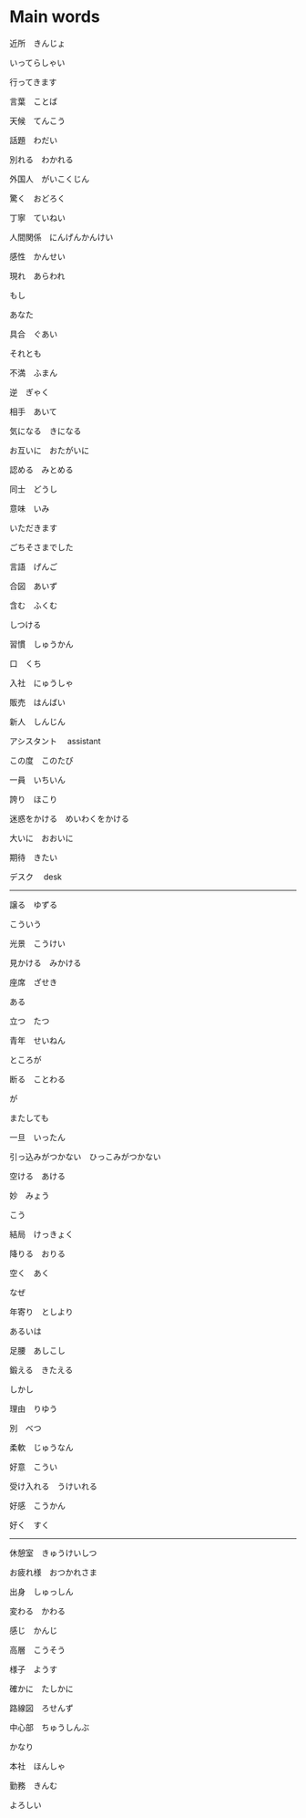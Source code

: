 # Main words

近所　きんじょ

いってらしゃい

行ってきます

言葉　ことば

天候　てんこう

話題　わだい

別れる　わかれる

外国人　がいこくじん

驚く　おどろく

丁寧　ていねい

人間関係　にんげんかんけい

感性　かんせい

現れ　あらわれ

もし

あなた

具合　ぐあい

それとも

不満　ふまん

逆　ぎゃく

相手　あいて

気になる　きになる

お互いに　おたがいに

認める　みとめる

同士　どうし

意味　いみ

いただきます

ごちそさまでした

言語　げんご

合図　あいず

含む　ふくむ

しつける

習慣　しゅうかん

口　くち

入社　にゅうしゃ

販売　はんばい

新人　しんじん

アシスタント　 assistant

この度　このたび

一員　いちいん

誇り　ほこり

迷惑をかける　めいわくをかける

大いに　おおいに

期待　きたい

デスク　 desk

---

譲る　ゆずる

こういう

光景　こうけい

見かける　みかける

座席　ざせき

ある

立つ　たつ

青年　せいねん

ところが

断る　ことわる

が

またしても

一旦　いったん

引っ込みがつかない　ひっこみがつかない

空ける　あける

妙　みょう

こう

結局　けっきょく

降りる　おりる

空く　あく

なぜ

年寄り　としより

あるいは

足腰　あしこし

鍛える　きたえる

しかし

理由　りゆう

別　べつ

柔軟　じゅうなん

好意　こうい

受け入れる　うけいれる

好感　こうかん

好く　すく

---

休憩室　きゅうけいしつ

お疲れ様　おつかれさま

出身　しゅっしん

変わる　かわる

感じ　かんじ

高層　こうそう

様子　ようす

確かに　たしかに

路線図　ろせんず

中心部　ちゅうしんぶ

かなり

本社　ほんしゃ

勤務　きんむ

よろしい
